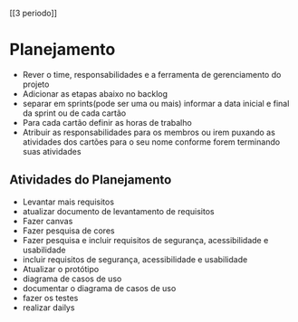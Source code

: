 [[3 periodo]]
# Planejamento
* Rever o time, responsabilidades e a ferramenta de gerenciamento do projeto
* Adicionar as etapas abaixo no backlog
* separar em sprints(pode ser uma ou mais) informar a data inicial e final da sprint ou de cada cartão
* Para cada cartão definir as horas de trabalho
* Atribuir as responsabilidades para os membros ou irem puxando as atividades dos cartões para o seu nome conforme forem terminando suas atividades
## Atividades do Planejamento
* Levantar mais requisitos
* atualizar documento de levantamento de requisitos 
* Fazer canvas
* Fazer pesquisa de cores
* Fazer pesquisa e incluir requisitos de segurança, acessibilidade e usabilidade
* incluir requisitos de segurança, acessibilidade e usabilidade
* Atualizar o protótipo
* diagrama de casos de uso
* documentar o diagrama de casos de uso
* fazer os testes
* realizar dailys